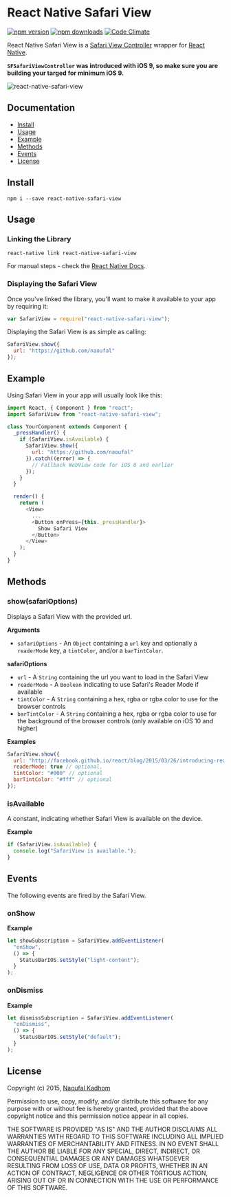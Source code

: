 # React Native Safari View

[![npm version](https://img.shields.io/npm/v/react-native-safari-view.svg?style=flat-square)](https://www.npmjs.com/package/react-native-safari-view)
[![npm downloads](https://img.shields.io/npm/dm/react-native-safari-view.svg?style=flat-square)](https://www.npmjs.com/package/react-native-safari-view)
[![Code Climate](https://img.shields.io/codeclimate/github/naoufal/react-native-safari-view.svg?style=flat-square)](https://codeclimate.com/github/naoufal/react-native-safari-view)

React Native Safari View is a [Safari View Controller](https://developer.apple.com/videos/wwdc/2015/?id=504) wrapper for [React Native](https://facebook.github.io/react-native/).

**`SFSafariViewController` was introduced with iOS 9, so make sure you are building your targed for minimum iOS 9.**

![react-native-safari-view](https://cloud.githubusercontent.com/assets/1627824/8345135/ed5f7fc4-1ab8-11e5-814a-a3e9df0ede06.gif)

## Documentation

- [Install](https://github.com/naoufal/react-native-safari-view#install)
- [Usage](https://github.com/naoufal/react-native-safari-view#usage)
- [Example](https://github.com/naoufal/react-native-safari-view#example)
- [Methods](https://github.com/naoufal/react-native-safari-view#methods)
- [Events](https://github.com/naoufal/react-native-safari-view#events)
- [License](https://github.com/naoufal/react-native-safari-view#license)

## Install

```shell
npm i --save react-native-safari-view
```

## Usage

### Linking the Library

```shell
react-native link react-native-safari-view
```

For manual steps - check the [React Native Docs](https://facebook.github.io/react-native/docs/linking-libraries-ios.html#content).

### Displaying the Safari View

Once you've linked the library, you'll want to make it available to your app by requiring it:

```js
var SafariView = require("react-native-safari-view");
```

Displaying the Safari View is as simple as calling:

```js
SafariView.show({
  url: "https://github.com/naoufal"
});
```

## Example

Using Safari View in your app will usually look like this:

```js
import React, { Component } from "react";
import SafariView from "react-native-safari-view";

class YourComponent extends Component {
  _pressHandler() {
    if (SafariView.isAvailable) {
      SafariView.show({
        url: "https://github.com/naoufal"
      }).catch((error) => {
        // Fallback WebView code for iOS 8 and earlier
      });
    }
  }

  render() {
    return (
      <View>
        ...
        <Button onPress={this._pressHandler}>
          Show Safari View
        </Button>
      </View>
    );
  }
}
```

## Methods

### show(safariOptions)

Displays a Safari View with the provided url.

__Arguments__

- `safariOptions` - An `Object` containing a `url` key and optionally a `readerMode` key, a `tintColor`, and/or a `barTintColor`.

__safariOptions__

- `url` - A `String` containing the url you want to load in the Safari View
- `readerMode` - A `Boolean` indicating to use Safari's Reader Mode if available
- `tintColor` - A `String` containing a hex, rgba or rgba color to use for the browser controls
- `barTintColor` - A `String` containing a hex, rgba or rgba color to use for the background of the browser controls (only available on iOS 10 and higher)

__Examples__

```js
SafariView.show({
  url: "http://facebook.github.io/react/blog/2015/03/26/introducing-react-native.html",
  readerMode: true // optional,
  tintColor: "#000" // optional
  barTintColor: "#fff" // optional
});
```

### isAvailable

A constant, indicating whether Safari View is available on the device.

__Example__

```js
if (SafariView.isAvailable) {
  console.log("SafariView is available.");
}
```

## Events

The following events are fired by the Safari View.

### onShow

__Example__

```js
let showSubscription = SafariView.addEventListener(
  "onShow",
  () => {
    StatusBarIOS.setStyle("light-content");
  }
);
```

### onDismiss

__Example__

```js
let dismissSubscription = SafariView.addEventListener(
  "onDismiss",
  () => {
    StatusBarIOS.setStyle("default");
  }
);
```

## License

Copyright (c) 2015, [Naoufal Kadhom](http://naoufal.com)

Permission to use, copy, modify, and/or distribute this software for any purpose with or without fee is hereby granted, provided that the above copyright notice and this permission notice appear in all copies.

THE SOFTWARE IS PROVIDED "AS IS" AND THE AUTHOR DISCLAIMS ALL WARRANTIES WITH REGARD TO THIS SOFTWARE INCLUDING ALL IMPLIED WARRANTIES OF MERCHANTABILITY AND FITNESS. IN NO EVENT SHALL THE AUTHOR BE LIABLE FOR ANY SPECIAL, DIRECT, INDIRECT, OR CONSEQUENTIAL DAMAGES OR ANY DAMAGES WHATSOEVER RESULTING FROM LOSS OF USE, DATA OR PROFITS, WHETHER IN AN ACTION OF CONTRACT, NEGLIGENCE OR OTHER TORTIOUS ACTION, ARISING OUT OF OR IN CONNECTION WITH THE USE OR PERFORMANCE OF THIS SOFTWARE.

